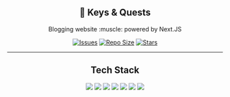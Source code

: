 <p align="center">
  <h2 align="center">🔑 Keys & Quests</h2>
</p>

<p align="center">
	Blogging website :muscle: powered by Next.JS
</p>

<p align="center">
	<a href="https://github.com/xianmalik/keys-and-quests/issues">
		<img alt="Issues" src="https://img.shields.io/github/package-json/v/xianmalik/keys-and-quests?style=for-the-badge&logo=bilibili&color=F5E0DC&logoColor=D9E0EE&labelColor=302D41"></a>
	<a href="https://github.com/xianmalik/keys-and-quests">
		<img alt="Repo Size" src="https://img.shields.io/github/repo-size/xianmalik/keys-and-quests?color=%23DDB6F2&label=SIZE&logo=codesandbox&style=for-the-badge&logoColor=D9E0EE&labelColor=302D41"/></a>
	<a href="https://github.com/xianmalik/keys-and-quests/stargazers">
		<img alt="Stars" src="https://img.shields.io/github/stars/xianmalik/keys-and-quests?style=for-the-badge&logo=starship&color=C9CBFF&logoColor=D9E0EE&labelColor=302D41"></a>
</p>

<hr />

<p align="center">
	<h2 align="center">Tech Stack</h2>
</p>

<p align="center">
	<a href="https://nextjs.org/"><img src="https://img.shields.io/badge/next.js-302D41?style=for-the-badge&logo=nextdotjs&logoColor=white" /></a>
	<a href="https://vercel.com/"><img src="https://img.shields.io/badge/Vercel-302D41.svg?logo=vercel&logoColor=white&style=for-the-badge" /></a>
	<a href="https://notion.com/"><img src="https://img.shields.io/badge/Notion-302D41?logo=notion&logoColor=FFFFFF&style=for-the-badge" /></a>
	<a href="https://ui.shadcn.com/"><img src="https://img.shields.io/badge/Bun-302D41?logo=bun&logoColor=fff&style=for-the-badge"/></a>
	<a href="https://ui.shadcn.com/"><img src="https://img.shields.io/badge/shadcn%2Fui-302D41?logo=shadcnui&logoColor=fff&style=for-the-badge"/></a>
	<a href="https://tailwindcss.com/"><img src="https://img.shields.io/badge/Tailwind_CSS-302D41?style=for-the-badge&logo=tailwind-css&logoColor=38B2AC"/></a>
	<a href="https://sanity.io/"><img src="https://img.shields.io/badge/sanity-302D41?logo=sanity&logoColor=f50&style=for-the-badge"/></a>
</p>
